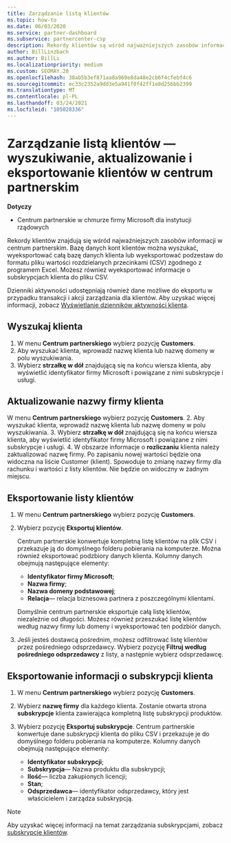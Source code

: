 ```yaml
---
title: Zarządzanie listą klientów
ms.topic: how-to
ms.date: 06/03/2020
ms.service: partner-dashboard
ms.subservice: partnercenter-csp
description: Rekordy klientów są wśród najważniejszych zasobów informacji. Dowiedz się, jak wyświetlać, przeszukiwać, aktualizować i & eksportować informacje na liście klientów w centrum partnerskim.
author: BillLinzbach
ms.author: BillLi
ms.localizationpriority: medium
ms.custom: SEOMAY.20
ms.openlocfilehash: 38ab5b3ef871aa8a969e8da48e2cb6f4cfebf4c6
ms.sourcegitcommit: ec33c2352a9dd3e5a941f0f42ff1e8d256bb2399
ms.translationtype: MT
ms.contentlocale: pl-PL
ms.lasthandoff: 03/24/2021
ms.locfileid: "105028336"
---
```

# <a name="manage-your-customer-list---search-update-or-export-customers-in-partner-center"></a>Zarządzanie listą klientów — wyszukiwanie, aktualizowanie i eksportowanie klientów w centrum partnerskim

**Dotyczy**

- Centrum partnerskie w chmurze firmy Microsoft dla instytucji rządowych

Rekordy klientów znajdują się wśród najważniejszych zasobów informacji w centrum partnerskim. Bazę danych kont klientów można wyszukać, wyeksportować całą bazę danych klienta lub wyeksportować podzestaw do formatu pliku wartości rozdzielanych przecinkami (CSV) zgodnego z programem Excel. Możesz również wyeksportować informacje o subskrypcjach klienta do pliku CSV.

Dzienniki aktywności udostępniają również dane możliwe do eksportu w przypadku transakcji i akcji zarządzania dla klientów. Aby uzyskać więcej informacji, zobacz [Wyświetlanie dzienników aktywności klienta](activity-logs.md).

## <a name="search-for-a-customer"></a>Wyszukaj klienta

1. W menu **Centrum partnerskiego** wybierz pozycję **Customers**.
2. Aby wyszukać klienta, wprowadź nazwę klienta lub nazwę domeny w polu wyszukiwania.
3. Wybierz **strzałkę w dół** znajdującą się na końcu wiersza klienta, aby wyświetlić identyfikator firmy Microsoft i powiązane z nimi subskrypcje i usługi.

## <a name="update-a-customers-company-name"></a>Aktualizowanie nazwy firmy klienta

W menu **Centrum partnerskiego** wybierz pozycję **Customers**.
2. Aby wyszukać klienta, wprowadź nazwę klienta lub nazwę domeny w polu wyszukiwania.
3. Wybierz **strzałkę w dół** znajdującą się na końcu wiersza klienta, aby wyświetlić identyfikator firmy Microsoft i powiązane z nimi subskrypcje i usługi.
4. W obszarze informacje o **rozliczaniu** klienta należy zaktualizować nazwę firmy. Po zapisaniu nowej wartości będzie ona widoczna na liście Customer (klient). Spowoduje to zmianę nazwy firmy dla rachunku i wartości z listy klientów. Nie będzie on widoczny w żadnym miejscu.

## <a name="export-your-customer-list"></a>Eksportowanie listy klientów

1. W menu **Centrum partnerskiego** wybierz pozycję **Customers**.
2. Wybierz pozycję **Eksportuj klientów**.

   Centrum partnerskie konwertuje kompletną listę klientów na plik CSV i przekazuje ją do domyślnego folderu pobierania na komputerze. Można również eksportować podzbiory danych klienta. Kolumny danych obejmują następujące elementy:

   - **Identyfikator firmy Microsoft**;
   - **Nazwa firmy**;
   - **Nazwa domeny podstawowej**;
   - **Relacja**— relacja biznesowa partnera z poszczególnymi klientami.

    Domyślnie centrum partnerskie eksportuje całą listę klientów, niezależnie od długości. Możesz również przeszukać listę klientów według nazwy firmy lub domeny i wyeksportować ten podzbiór danych.

3. Jeśli jesteś dostawcą pośrednim, możesz odfiltrować listę klientów przez pośredniego odsprzedawcy. Wybierz pozycję **Filtruj według pośredniego odsprzedawcy** z listy, a następnie wybierz odsprzedawcę.


## <a name="export-customer-subscription-information"></a>Eksportowanie informacji o subskrypcji klienta

1. W menu **Centrum partnerskiego** wybierz pozycję **Customers**.

2. Wybierz **nazwę firmy** dla każdego klienta. Zostanie otwarta strona **subskrypcje** klienta zawierająca kompletną listę subskrypcji produktów.

3. Wybierz pozycję **Eksportuj subskrypcje**. Centrum partnerskie konwertuje dane subskrypcji klienta do pliku CSV i przekazuje je do domyślnego folderu pobierania na komputerze. Kolumny danych obejmują następujące elementy:
   - **Identyfikator subskrypcji**;
   - **Subskrypcja**— Nazwa produktu dla subskrypcji;
   - **Ilość**— liczba zakupionych licencji;
   - **Stan**;
   - **Odsprzedawca**— identyfikator odsprzedawcy, który jest właścicielem i zarządza subskrypcją.

> [!NOTE]  
> Aby uzyskać więcej informacji na temat zarządzania subskrypcjami, zobacz [subskrypcje klientów](customer-subscriptions.md).
